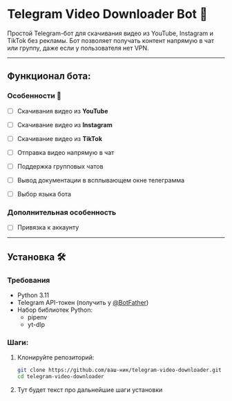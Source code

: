# Telegram Video Downloader Bot 🤖

Простой Telegram-бот для скачивания видео из YouTube, Instagram и TikTok без рекламы.
Бот позволяет получать контент напрямую в чат или группу, даже если у пользователя нет VPN.

---
## Функционал бота:
### Особенности 🚀

- [ ] Скачивания видео из **YouTube**
- [ ] Скачивание видео из **Instagram**
- [ ] Скачивание видео из **TikTok**
- [ ] Отправка видео напрямую в чат
- [ ] Поддержка групповых чатов
- [ ] Вывод документации в всплывающем окне телеграмма
- [ ] Выбор языка бота


### Дополнительная особенность
- [ ] Привязка к аккаунту

---

## Установка 🛠️

### Требования
- Python 3.11
- Telegram API-токен (получить у [@BotFather](https://t.me/BotFather))
- Набор библиотек Python:
    - pipenv
    - yt-dlp
    

### Шаги:
1. Клонируйте репозиторий:
   ```bash
   git clone https://github.com/ваш-ник/telegram-video-downloader.git
   cd telegram-video-downloader
   ```

2. Тут будет текст про дальнейшие шаги установки
